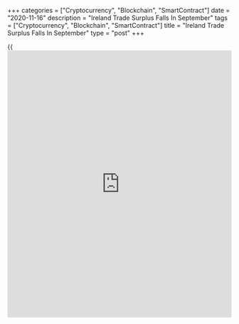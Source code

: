 +++
categories = ["Cryptocurrency", "Blockchain", "SmartContract"]
date = "2020-11-16"
description = "Ireland Trade Surplus Falls In September"
tags = ["Cryptocurrency", "Blockchain", "SmartContract"]
title = "Ireland Trade Surplus Falls In September"
type = "post"
+++

{{<iframe id="large-banner" src="https://www.bounty.group/#slide=12.0" width="100%" height="600" scrolling="no" style="border: 0px solid rgb(216, 221, 230); border-radius: 3px;">}}

Ireland's trade surplus decreased in September, amid a fall in both
exports and imports, figures from the Central Statistics Office showed
on Monday.

The trade surplus decreased to EUR 7.522 billion in September from EUR
7.657 billion in August. In the same month last year, the trade surplus
was EUR 5.174 billion.

Exports fell by a seasonally adjusted 5.0 percent monthly in September
and imports declined 8.0 percent.

On an unadjusted basis, exports increased 12.0 percent annually in
September, while imports declined 14.0 percent.

Data showed that exports to Britain fell 2.0 percent yearly in
September, while imports decreased 3.0 percent.

For comments and feedback [contact](https://www.playgroundfx.com/contact/): editorial@rtt[news](https://www.letsplayfx.com/blog/forex-news-website/).com

[Economic News][1]

 **What parts of the world are seeing the best (and worst) economic
performances lately? Click[here][2] to check out our [Econ Scorecard][2]
and find out! See up-to-the-moment [ranking](https://www.playgroundfx.com/blog/crypto-exchange-ranking/)s for the best and worst
performers in [GDP][3], [unemployment rate][4], [inflation][5] and much
more.**

   1. www.rtt[news](https://www.letsplayfx.com/blog/forex-news-website/).com/Content/EconomicNews.aspx
   2. www.rtt[news](https://www.letsplayfx.com/blog/forex-news-website/).com/economic-scorecard/world-rank/industrial-production/highest-performance.aspx
   3. www.rtt[news](https://www.letsplayfx.com/blog/forex-news-website/).com/economic-scorecard/world-rank/GDP/highest-performance.aspx
   4. www.rtt[news](https://www.letsplayfx.com/blog/forex-news-website/).com/economic-scorecard/world-rank/unemployment-rate/lowest-performance.aspx
   5. www.rtt[news](https://www.letsplayfx.com/blog/forex-news-website/).com/economic-scorecard/world-rank/CPI/highest-performance.aspx
